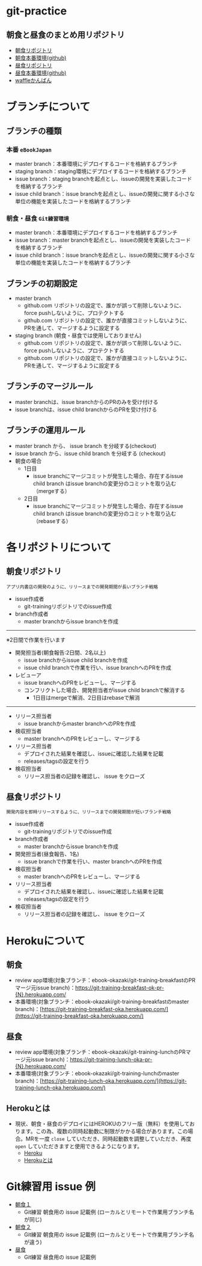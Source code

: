 # git-practice
## 朝食と昼食のまとめ用リポジトリ

 - [朝食リポジトリ](https://github.com/ebook-okazaki/git-training-breakfast)
 - [朝食本番環境(github)](https://git-training-breakfast-oka.herokuapp.com/)
 - [昼食リポジトリ](https://github.com/ebook-okazaki/git-training-lunch)
 - [昼食本番環境(github)](https://git-training-lunch-oka.herokuapp.com/)
 - [waffleかんばん](https://waffle.io/ebook-okazaki/git-training)

# ブランチについて
## ブランチの種類
### 本番 `eBookJapan`

 - master branch：本番環境にデプロイするコードを格納するブランチ
 - staging branch：staging環境にデプロイするコードを格納するブランチ
 - issue branch：staging branchを起点とし、issueの開発を実装したコードを格納するブランチ
 - issue child branch：issue branchを起点とし、issueの開発に関する小さな単位の機能を実装したコードを格納するブランチ

### 朝食・昼食 `Git練習環境`

 - master branch：本番環境にデプロイするコードを格納するブランチ
 - issue branch：master branchを起点とし、issueの開発を実装したコードを格納するブランチ
 - issue child branch：issue branchを起点とし、issueの開発に関する小さな単位の機能を実装したコードを格納するブランチ

## ブランチの初期設定

 - master branch
   - github.com リポジトリの設定で、誰かが誤って削除しないように、force pushしないように、プロテクトする
   - github.com リポジトリの設定で、誰かが直接コミットしないように、PRを通して、マージするように設定する
 - staging branch (朝食・昼食では使用しておりません)
   - github.com リポジトリの設定で、誰かが誤って削除しないように、force pushしないように、プロテクトする
   - github.com リポジトリの設定で、誰かが直接コミットしないように、PRを通して、マージするように設定する

## ブランチのマージルール

 - master branchは、issue branchからのPRのみを受け付ける
 - issue branchは、issue child branchからのPRを受け付ける

## ブランチの運用ルール

 - master branch から、 issue branch を分岐する(checkout)
 - issue branch から、issue child branch を分岐する (checkout)
 - 朝食の場合
   - 1日目
     - issue branchにマージコミットが発生した場合、存在するissue child branch はissue branchの変更分のコミットを取り込む（mergeする）
   - 2日目
     - issue branchにマージコミットが発生した場合、存在するissue child branch はissue branchの変更分のコミットを取り込む（rebaseする）

# 各リポジトリについて
## 朝食リポジトリ

 `アプリ内書店の開発のように、リリースまでの開発期間が長いブランチ戦略`

 - issue作成者
   - git-trainingリポジトリでのissue作成
 - branch作成者
   - master branchからissue branchを作成
 ---
 ※2日間で作業を行います

 - 開発担当者(朝食報告:2日間、2名以上)
   - issue branchからissue child branchを作成
   - issue child branchで作業を行い、issue branchへのPRを作成
 - レビューア
   - issue branchへのPRをレビューし、マージする
   - コンフリクトした場合、開発担当者がissue child branchで解消する
     - 1日目はmergeで解消、2日目はrebaseで解消
 ---
 - リリース担当者
   - issue branchからmaster branchへのPRを作成
 - 検収担当者
   - master branchへのPRをレビューし、マージする
 - リリース担当者
   - デプロイされた結果を確認し、issueに確認した結果を記載
   - releases/tagsの設定を行う
 - 検収担当者
   - リリース担当者の記録を確認し、 issue をクローズ

## 昼食リポジトリ

 `開発内容を即時リリースするように、リリースまでの開発期間が短いブランチ戦略`
 - issue作成者
   - git-trainingリポジトリでのissue作成
 - branch作成者
   - master branchからissue branchを作成
 - 開発担当者(昼食報告、1名)
   - issue branchで作業を行い、master branchへのPRを作成
 - 検収担当者
   - master branchへのPRをレビューし、マージする
 - リリース担当者
   - デプロイされた結果を確認し、issueに確認した結果を記載
   - releases/tagsの設定を行う
 - 検収担当者
   - リリース担当者の記録を確認し、 issue をクローズ

# Herokuについて
## 朝食

 - review app環境(対象ブランチ：ebook-okazaki/git-training-breakfastのPRマージ元issue branch)：[https://git-training-breakfast-ok-pr-{N}.herokuapp.com/](https://git-training-breakfast-ok-pr-{N}.herokuapp.com/)
 - 本番環境(対象ブランチ：ebook-okazaki/git-training-breakfastのmaster branch)：[https://git-training-breakfast-oka.herokuapp.com/](https://git-training-breakfast-oka.herokuapp.com/)

## 昼食

 - review app環境(対象ブランチ：ebook-okazaki/git-training-lunchのPRマージ元issue branch)：[https://git-training-lunch-oka-pr-{N}.herokuapp.com/](https://git-training-lunch-oka-pr-{N}.herokuapp.com/)
 - 本番環境(対象ブランチ：ebook-okazaki/git-training-lunchのmaster branch)：[https://git-training-lunch-oka.herokuapp.com/](https://git-training-lunch-oka.herokuapp.com/)

## Herokuとは

 - 現状、朝食・昼食のデプロイにはHEROKUのフリー版（無料）を使用しております。この為、複数の同時起動数に制限がかかる場合があります。この場合。MRを一度 `close` していただき、同時起動数を調整していただき、再度 `open` していただきますと使用できるようになります。
   - [Heroku](https://jp.heroku.com/)
   - [Herokuとは](https://tech-camp.in/note/technology/16108/)

# Git練習用 issue 例

 - [朝食１](https://github.com/ebook-okazaki/git-training/tree/master/wikis/issue_breakfast1.md)
   - Git練習 朝食用の issue 記載例 (ローカルとリモートで作業用ブランチ名が同じ)
 - [朝食２](https://github.com/ebook-okazaki/git-training/tree/master/wikis/issue_breakfast2.md)
   - Git練習 朝食用の issue 記載例 (ローカルとリモートで作業用ブランチ名が違う)
 - [昼食](https://github.com/ebook-okazaki/git-training/tree/master/wikis/issue_lunch.md)
   - Git練習 昼食用の issue 記載例
